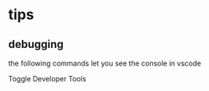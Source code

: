 # tips

## debugging

the following commands let you see the console in vscode

Toggle Developer Tools
